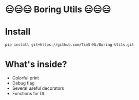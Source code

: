 # 😑😑😑 Boring Utils 😑😑😑 


# Install
```bash
pip install git+https://github.com/TimS-ML/Boring-Utils.git
```


# What's inside?
- Colorful print
- Debug flag
- Several useful decorators
- Functions for DL
